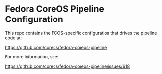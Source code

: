 # Fedora CoreOS Pipeline Configuration

This repo contains the FCOS-specific configuration that
drives the pipeline code at:

https://github.com/coreos/fedora-coreos-pipeline

For more information, see:

https://github.com/coreos/fedora-coreos-pipeline/issues/618
